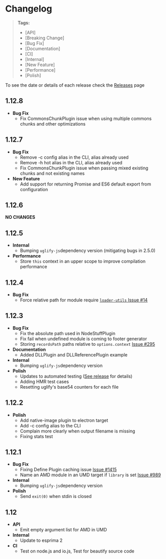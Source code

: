 # Changelog

> **Tags:**
> - [API]
> - [Breaking Change]
> - [Bug Fix]
> - [Documentation]
> - [CI]
> - [Internal]
> - [New Feature]
> - [Performance]
> - [Polish]

To see the date or details of each release check the [Releases](https://github.com/webpack/webpack/releases) page

## 1.12.8

* **Bug Fix**
	* Fix CommonsChunkPlugin issue when using multiple commons chunks and other optimizations

## 1.12.7

* **Bug Fix**
 	* Remove -c config alias in the CLI, alias already used
 	* Remove -h hot alias in the CLI, alias already used
	* Fix CommonsChunkPlugin issue when passing mixed existing chunks and not existing names
* **New Feature**
 	* Add support for returning Promise and ES6 default export from configuration

## 1.12.6

**NO CHANGES**

## 1.12.5

* **Internal**
 	* Bumping `uglify-js`dependency version (mitigating bugs in 2.5.0)
* **Performance**
	* Store `this` context in an upper scope to improve compilation performance

## 1.12.4

* **Bug Fix**
	* Force relative path for module require [`loader-utils` Issue #14](https://github.com/webpack/loader-utils/pull/14)

## 1.12.3

* **Bug Fix**
	* Fix the absolute path used in NodeStuffPlugin
	* Fix fail when undefined module is coming to footer generator
	* Storing `recordsPath` paths relative to `options.context` [Issue #295](https://github.com/webpack/webpack/issues/295)
* **Documentation**
	* Added DLLPlugin and DLLReferencePlugin example 
* **Internal**
 	* Bumping `uglify-js`dependency version 
* **Polish**
 	* Updates to automated testing ([See release](https://github.com/webpack/webpack/compare/v1.12.2...v1.12.3) for details)
	* Adding HMR test cases
 	* Resetting uglify's base54 counters for each file 
 
## 1.12.2

* **Polish**
 	* Add native-image plugin to electron target
 	* Add -c config alias to the CLI
 	* Complain more clearly when output filename is missing
 	* Fixing stats test 

## 1.12.1

* **Bug Fix**
	* Fixing Define Plugin caching issue [Issue #1415](https://github.com/webpack/webpack/issues/1415)
 	* Name an AMD module in an UMD target if `library` is set [Issue #989](https://github.com/webpack/webpack/issues/989)
* **Internal**
 	* Bumping `uglify-js`dependency version 
* **Polish**
  	* Send `exit(0)` when stdin is closed

## 1.12

* **API**
 	* Emit empty argument list for AMD in UMD
* **Internal**
  	* Update to esprima 2
* **CI**
 	* Test on node.js and io.js, Test for beautify source code


